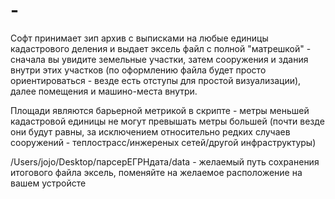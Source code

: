 # -
Софт принимает зип архив с выписками на любые единицы кадастрового деления и выдает эксель файл с полной "матрешкой" - сначала вы увидите земельные участки, затем сооружения и здания внутри этих участков (по оформлению файла будет просто ориентироваться - везде есть отступы для простой визуализации), далее помещения и машино-места внутри. 

Площади являются барьерной метрикой в скрипте - метры меньшей кадастровой единицы не могут превышать метры большей (почти везде они будут равны, за исключением относительно редких случаев сооружений - теплострасс/инжереных сетей/другой инфраструктуры)

/Users/jojo/Desktop/парсерЕГРНдата/data - желаемый путь сохранения итогового файла эксель, поменяйте на желаемое расположение на вашем устройсте

